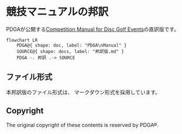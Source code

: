 # 競技マニュアルの邦訳

PDGAが公開する[Competition Manual for Disc Golf Events](https://www.pdga.com/rules/competition-manual-disc-golf-events)の直訳版です。

```mermaid
flowchart LR
    PDGA@{ shape: doc, label: "PDGA\nManual" }
    SOURCE@{ shape: docs, label: "邦訳版.md" }
    PDGA -. 邦訳 .-> SOURCE
```

## ファイル形式

本邦訳版のファイル形式は、
マークダウン形式を採用しています。

## Copyright

The original copyright of these contents is reserved by PDGA®.
